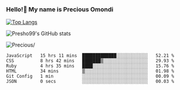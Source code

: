 ### Hello!👋 My name is Precious Omondi 

[![Top Langs](https://github-readme-stats.vercel.app/api/top-langs/?username=Presho99&langs_count=8&theme=dark)](https://github.com/Presho99/github-readme-stats)

![Presho99's GitHub stats](https://github-readme-stats.vercel.app/api?username=Presho99&show_icons=true&theme=dark)


<p align="left"> <img src=https://komarev.com/ghpvc/?username=Presho99&color=blueviolet alt=Precious/></p>






<!--START_SECTION:waka-->

```text
JavaScript   15 hrs 11 mins  █████████████░░░░░░░░░░░░   52.21 %
CSS          8 hrs 42 mins   ███████▒░░░░░░░░░░░░░░░░░   29.93 %
Ruby         4 hrs 35 mins   ████░░░░░░░░░░░░░░░░░░░░░   15.76 %
HTML         34 mins         ▒░░░░░░░░░░░░░░░░░░░░░░░░   01.98 %
Git Config   1 min           ░░░░░░░░░░░░░░░░░░░░░░░░░   00.09 %
JSON         0 secs          ░░░░░░░░░░░░░░░░░░░░░░░░░   00.03 %
```

<!--END_SECTION:waka-->

